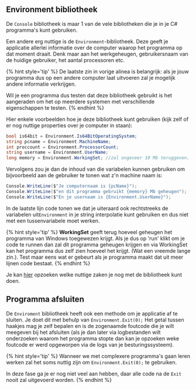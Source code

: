 ## Environment bibliotheek

De ``Console`` bibliotheek is maar 1 van de vele bibliotheken die je in je C# programma's kunt gebruiken. 

Een andere erg nuttige is de ``Environment``-bibliotheek. Deze geeft je applicatie allerlei informatie over de computer waarop het programma op dat moment draait. Denk maar aan het werkgeheugen, gebruikersnaam van de huidige gebruiker, het aantal processoren etc.

{% hint style='tip' %}
De laatste zin in vorige alinea is belangrijk: als je jouw programma dus op een andere computer laat uitvoeren zal je mogelijk andere informatie verkrijgen. 

Wil je een programma dus testen dat deze bibliotheek gebruikt is het aangeraden om het op meerdere systemen met verschillende eigenschappen te testen.
{% endhint %}

Hier enkele voorbeelden hoe je deze bibliotheek kunt gebruiken (kijk zelf of er nog nuttige properties over je computer in staan):

```csharp
bool is64bit = Environment.Is64BitOperatingSystem;
string pcname = Environment.MachineName;
int proccount = Environment.ProcessorCount;
string username = Environment.UserName;
long memory = Environment.WorkingSet; //zal ongeveer 10 Mb teruggeven.
```

Vervolgens zou je dan de inhoud van die variabelen kunnen gebruiken om bijvoorbeeld aan de gebruiker te tonen wat z'n machine naam is:

```csharp
Console.WriteLine($"Je computernaam is {pcName}");
Console.WriteLine($"en dit programma gebruikt {memory} Mb geheugen");
Console.WriteLine($"En je usernaam is {Environment.UserName}");
```

In de laatste lijn code tonen we dat je uiteraard ook rechtstreeks de variabelen uit``Environment`` in je string interpolatie kunt gebruiken en dus niet met een tussenvariabele moet werken.

{% hint style='tip' %}
**WorkingSet** geeft terug hoeveel geheugen het programma van Windows toegewezen krijgt. Als je dus op 'run' klikt om je code te runnen dan zal dit programma geheugen krijgen en via WorkingSet kan het programma dus zelf zien hoeveel het krijgt. (Wat een vreemde lange zin.). Test maar eens wat er gebeurt als je programma maakt dat uit meer lijnen code bestaat.
{% endhint %}

Je kan [hier](https://docs.microsoft.com/en-us/dotnet/api/system.environment?view=netframework-4.8) opzoeken welke nuttige zaken je nog met de bibliotheek kunt doen.

## Programma afsluiten

De ``Enviroment`` bibliotheek heeft ook een methode om je applicatie af te sluiten. Je doet dit met behulp van ``Environment.Exit(0);`` Het getal tussen haakjes mag je zelf bepalen en is de zogenaamde foutcode die je wilt meegeven bij het afsluiten (als je dan later via logbestanden wilt onderzoeken waarom het programma stopte dan kan je opzoeken weke foutcode er werd opgeworpen via de logs van je besturingssysteem).

{% hint style='tip' %}
Wanneer we met complexere programma's gaan leren werken zal het soms nuttig zijn om ``Environment.Exit(0);`` te gebruiken. 

In deze fase ga je er nog niet veel aan hebben, daar alle code na de ``Exit`` nooit zal uitgevoerd worden.
{% endhint %} 